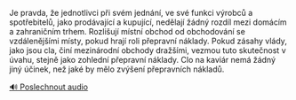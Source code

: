 
Je pravda, že jednotlivci při svém jednání, ve své funkci výrobců a spotřebitelů, jako prodávající a kupující, nedělají žádný rozdíl mezi domácím a zahraničním trhem. Rozlišují místní obchod od obchodování se vzdálenějšími místy, pokud hrají roli přepravní náklady. Pokud zásahy vlády, jako jsou cla, činí mezinárodní obchody dražšími, vezmou tuto skutečnost v úvahu, stejně jako zohlední přepravní náklady. Clo na kaviár nemá žádný jiný účinek, než jaké by mělo zvýšení přepravních nákladů.

[🔊 Poslechnout audio](/data/7-paragraphs/audio/chapter_62/para_004-Je-pravda-e-jednotlivci-pi-svm-jednn-ve-sv.mp3)
